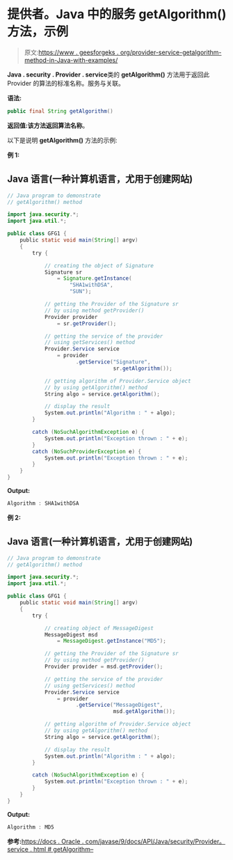 # 提供者。Java 中的服务 getAlgorithm()方法，示例

> 原文:[https://www . geesforgeks . org/provider-service-getalgorithm-method-in-Java-with-examples/](https://www.geeksforgeeks.org/provider-service-getalgorithm-method-in-java-with-examples/)

**Java . security . Provider . service**类的 **getAlgorithm()** 方法用于返回此 Provider 的算法的标准名称。服务与关联。

**语法:**

```java
public final String getAlgorithm()
```

**返回值:**该方法返回**算法名称**。

以下是说明 **getAlgorithm()** 方法的示例:

**例 1:**

## Java 语言(一种计算机语言，尤用于创建网站)

```java
// Java program to demonstrate
// getAlgorithm() method

import java.security.*;
import java.util.*;

public class GFG1 {
    public static void main(String[] argv)
    {
        try {

            // creating the object of Signature
            Signature sr
                = Signature.getInstance(
                    "SHA1withDSA",
                    "SUN");

            // getting the Provider of the Signature sr
            // by using method getProvider()
            Provider provider
                = sr.getProvider();

            // getting the service of the provider
            // using getServices() method
            Provider.Service service
                = provider
                      .getService("Signature",
                                  sr.getAlgorithm());

            // getting algorithm of Provider.Service object
            // by using getAlgorithm() method
            String algo = service.getAlgorithm();

            // display the result
            System.out.println("Algorithm : " + algo);
        }

        catch (NoSuchAlgorithmException e) {
            System.out.println("Exception thrown : " + e);
        }
        catch (NoSuchProviderException e) {
            System.out.println("Exception thrown : " + e);
        }
    }
}
```

**Output:** 

```java
Algorithm : SHA1withDSA
```

**例 2:**

## Java 语言(一种计算机语言，尤用于创建网站)

```java
// Java program to demonstrate
// getAlgorithm() method

import java.security.*;
import java.util.*;

public class GFG1 {
    public static void main(String[] argv)
    {
        try {

            // creating object of MessageDigest
            MessageDigest msd
                = MessageDigest.getInstance("MD5");

            // getting the Provider of the Signature sr
            // by using method getProvider()
            Provider provider = msd.getProvider();

            // getting the service of the provider
            // using getServices() method
            Provider.Service service
                = provider
                      .getService("MessageDigest",
                                  msd.getAlgorithm());

            // getting algorithm of Provider.Service object
            // by using getAlgorithm() method
            String algo = service.getAlgorithm();

            // display the result
            System.out.println("Algorithm : " + algo);
        }

        catch (NoSuchAlgorithmException e) {
            System.out.println("Exception thrown : " + e);
        }
    }
}
```

**Output:** 

```java
Algorithm : MD5
```

**参考:**[https://docs . Oracle . com/javase/9/docs/API/Java/security/Provider。service . html # getAlgorithm–](https://docs.oracle.com/javase/9/docs/api/java/security/Provider.Service.html#getAlgorithm--)